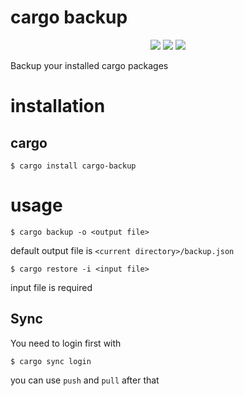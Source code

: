 # cargo backup
<p align="center">
	<img src="https://img.shields.io/crates/v/cargo-backup" />
	<img src="https://img.shields.io/crates/d/cargo-backup" />
	<img src="https://img.shields.io/crates/l/cargo-backup" />
</p>

Backup your installed cargo packages

# installation

## cargo

`$ cargo install cargo-backup`

# usage

`$ cargo backup -o <output file>`

default output file is `<current directory>/backup.json`

`$ cargo restore -i <input file>`

input file is required

## Sync
You need to login first with

`$ cargo sync login`

you can use `push` and `pull` after that

